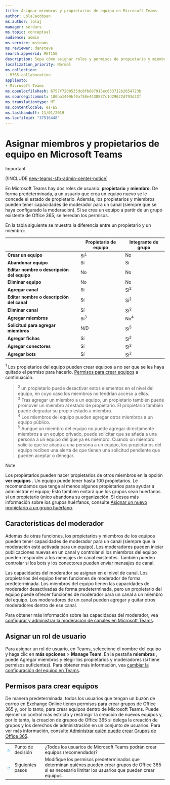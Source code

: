 ```yaml
---
title: Asignar miembros y propietarios de equipo en Microsoft Teams
author: LolaJacobsen
ms.author: lolaj
manager: serdars
ms.topic: conceptual
audience: admin
ms.service: msteams
ms.reviewer: dansteve
search.appverid: MET150
description: Sepa cómo asignar roles y permisos de propietario y miembro de equipo en Microsoft Teams, incluidos permisos para crear equipos.
localization_priority: Normal
ms.collection:
- M365-collaboration
appliesto:
- Microsoft Teams
ms.openlocfilehash: 6757f7200535dc8fb687915ec033712b2654723b
ms.sourcegitcommit: 100ba1409bf0af58e4430877c1d29622d793d23f
ms.translationtype: MT
ms.contentlocale: es-ES
ms.lasthandoff: 11/01/2019
ms.locfileid: "37516448"
---
```

<a name="assign-team-owners-and-members-in-microsoft-teams"></a>Asignar miembros y propietarios de equipo en Microsoft Teams
=================================================

> [!IMPORTANT]
> [!INCLUDE [new-teams-sfb-admin-center-notice](includes/new-teams-sfb-admin-center-notice.md)]

En Microsoft Teams hay dos roles de usuario: **propietario** y **miembro**. De forma predeterminada, a un usuario que crea un equipo nuevo se le concede el estado de propietario. Además, los propietarios y miembros pueden tener capacidades de moderador para un canal (siempre que se haya configurado la moderación). Si se crea un equipo a partir de un grupo existente de Office 365, se heredan los permisos.

En la tabla siguiente se muestra la diferencia entre un propietario y un miembro:


|                                   | Propietario de equipo | Integrante de grupo |
|-----------------------------------|------------|-------------|
|          **Crear un equipo**          |    Sí<sup>1</sup>     |     No      |
|          **Abandonar equipo**           |    Sí     |     Sí     |
|  **Editar nombre o descripción del equipo**   |    No     |     No      |
|          **Eliminar equipo**          |    No     |     No      |
|          **Agregar canal**          |    Sí     |    Sí<sup>2</sup>|
| **Editar nombre o descripción del canal** |    Sí     |    Sí<sup>2</sup>|
|        **Eliminar canal**         |    Sí     |    Sí<sup>2</sup>|
|          **Agregar miembros**          |  Sí<sup>3</sup>   |     No<sup>4</sup>    |
|          **Solicitud para agregar miembros**          |  N/D   |     Sí<sup>5</sup>     |
|           **Agregar fichas**            |    Sí     |    Sí<sup>2</sup>|
|        **Agregar conectores**         |    Sí     |    Sí<sup>2</sup>|
|           **Agregar bots**            |    Sí     |    Sí<sup>2</sup>|

<sup>1</sup> Los propietarios del equipo pueden crear equipos a no ser que se les haya quitado el permiso para hacerlo. [Permisos para crear equipos](#permissions-to-create-teams) a continuación.<br>
><sup>2</sup> un propietario puede desactivar estos elementos en el nivel del equipo, en cuyo caso los miembros no tendrían acceso a ellos.<br>
<sup>3</sup> Tras agregar un miembro a un equipo, un propietario también puede promover un miembro al estado de propietario. El propietario también puede degradar su propio estado a miembro.<br>
<sup>4</sup> Los miembros del equipo pueden agregar otros miembros a un equipo público.<br>
<sup>5</sup> Aunque un miembro del equipo no puede agregar directamente miembros a un equipo privado, puede solicitar que se añada a una persona a un equipo del que ya es miembro. Cuando un miembro solicita que se añada a una persona a un equipo, los propietarios del equipo reciben una alerta de que tienen una solicitud pendiente que pueden aceptar o denegar.

> [!NOTE]
> Los propietarios pueden hacer propietarios de otros miembros en la opción **ver equipos** . Un equipo puede tener hasta 100 propietarios. Le recomendamos que tenga al menos algunos propietarios para ayudar a administrar el equipo; Esto también evitará que los grupos sean huérfanos si un propietario único abandona su organización. Si desea más información sobre los grupos huérfanos, consulte [Asignar un nuevo propietario a un grupo huérfano](https://support.office.com/article/Assign-a-new-owner-to-an-orphaned-group-86bb3db6-8857-45d1-95c8-f6d540e45732).

## <a name="moderator-capabilities"></a>Características del moderador

Además de otras funciones, los propietarios y miembros de los equipos pueden tener capacidades de moderador para un canal (siempre que la moderación esté activada para un equipo). Los moderadores pueden iniciar publicaciones nuevas en un canal y controlar si los miembros del equipo pueden responder a los mensajes de canal existentes. También pueden controlar si los bots y los conectores pueden enviar mensajes de canal.

Las capacidades del moderador se asignan en el nivel de canal. Los propietarios del equipo tienen funciones de moderador de forma predeterminada. Los miembros del equipo tienen las capacidades de moderador desactivadas de forma predeterminada, pero un propietario del equipo puede ofrecer funciones de moderador para un canal a un miembro del equipo. Los moderadores de un canal pueden agregar y quitar otros moderadores dentro de ese canal.

Para obtener más información sobre las capacidades del moderador, vea [configurar y administrar la moderación de canales en Microsoft Teams](manage-channel-moderation-in-teams.md).

## <a name="assign-a-user-role"></a>Asignar un rol de usuario

Para asignar un rol de usuario, en Teams, seleccione el nombre del equipo y haga clic en **más opciones** > **Manage Team**. En la pestaña **miembros** , puede Agregar miembros y elegir los propietarios y moderadores (si tiene permisos suficientes). Para obtener más información, vea [cambiar la configuración del equipo en Teams](https://support.office.com/article/ce053b04-1b8e-4796-baa8-90dc427b3acc).

## <a name="permissions-to-create-teams"></a>Permisos para crear equipos

De manera predeterminada, todos los usuarios que tengan un buzón de correo en Exchange Online tienen permisos para crear grupos de Office 365 y, por lo tanto, para crear equipos dentro de Microsoft Teams. Puede ejercer un control más estricto y restringir la creación de nuevos equipos y, por lo tanto, la creación de grupos de Office 365 si delega la creación de grupos y los derechos de administración en un conjunto de usuarios. Para ver más información, consulte [Administrar quién puede crear Grupos de Office 365](https://support.office.com/article/manage-who-can-create-office-365-groups-4c46c8cb-17d0-44b5-9776-005fced8e618).


||||
|---------|---------|---------|
| ![Un icono que representa un punto de decisión](media/Assign_roles_and_permissions_in_Microsoft_Teams_image2.png)     |Punto de decisión         |¿Todos los usuarios de Microsoft Teams podrán crear equipos (recomendado)?         |
| ![Un icono que representa los pasos siguientes](media/Assign_roles_and_permissions_in_Microsoft_Teams_image3.png)    |Siguientes pasos         |Modifique los permisos predeterminados que determinan quiénes pueden crear grupos de Office 365 si es necesario limitar los usuarios que pueden crear equipos.         |

